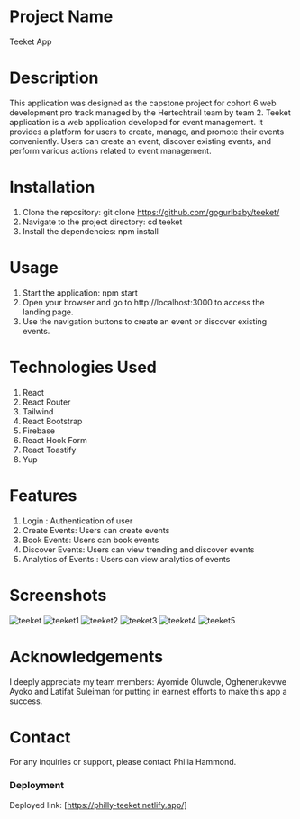 # Project Name
Teeket App

# Description
This application was designed as the capstone project for cohort 6 web development pro track managed by the Hertechtrail team by team 2. 
Teeket application  is a  web application developed for event management. It provides a platform for users to create, manage, and promote their events conveniently. Users can create an event, discover existing events, and perform various actions related to event management.

# Installation
1. Clone the repository: git clone <https://github.com/gogurlbaby/teeket/>
2. Navigate to the project directory: cd teeket
3. Install the dependencies: npm install

# Usage
1. Start the application: npm start
2. Open your browser and go to http://localhost:3000 to access the landing page.
3. Use the navigation buttons to create an event or discover existing events.

# Technologies Used
1. React
2. React Router
3. Tailwind
4. React Bootstrap
5. Firebase
6. React Hook Form
7. React Toastify
8. Yup

# Features
1. Login : Authentication of user
2. Create Events: Users can create events
3. Book Events: Users can book events
4. Discover Events: Users can view trending and discover events
5. Analytics of Events : Users can view analytics of events

# Screenshots
![teeket](https://github.com/gogurlbaby/teeket/assets/78927972/2e40a561-1693-4f4e-914a-f492e02607eb)
![teeket1](https://github.com/gogurlbaby/teeket/assets/78927972/c21ecb70-be6d-4463-b74d-1890f1b8bc66)
![teeket2](https://github.com/gogurlbaby/teeket/assets/78927972/80cb5821-4410-44c0-ae59-78a4fad9c803)
![teeket3](https://github.com/gogurlbaby/teeket/assets/78927972/4feebeba-3a38-48eb-9cce-6fae20623c26)
![teeket4](https://github.com/gogurlbaby/teeket/assets/78927972/055bcd0c-be84-4623-a44d-1888c0905df9)
![teeket5](https://github.com/gogurlbaby/teeket/assets/78927972/c55b7b0a-e87a-4bcc-8ed6-98be33a97cb7)

# Acknowledgements
I deeply appreciate my team members: Ayomide Oluwole, Oghenerukevwe Ayoko and Latifat Suleiman 
for putting in earnest efforts to make this app a success.

# Contact
For any inquiries or support, please contact Philia Hammond.


### Deployment

Deployed link: [https://philly-teeket.netlify.app/]
